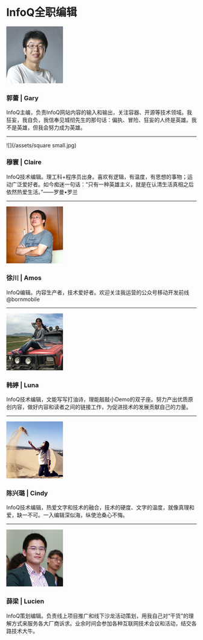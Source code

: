 # InfoQ全职编辑

![](/assets/1CVtBOwdC0ZRTCYH0kxjmQG5PztcgWU9.jpg)

### **郭蕾 \| Gary**

InfoQ主编，负责InfoQ网站内容的输入和输出，关注容器、开源等技术领域。我狂妄，我自负，我信奉见城彻先生的那句话：偏执、冒险、狂妄的人终是英雄。我不是英雄，但我会努力成为英雄。

---

![](/assets/square small.jpg)

### 穆寰 \| Claire

InfoQ技术编辑。理工科+程序员出身。喜欢有逻辑，有温度，有思想的事物；运动广泛爱好者。如今痴迷一句话：“只有一种英雄主义，就是在认清生活真相之后依然热爱生活。”——罗曼•罗兰

---

![](/assets/amos.jpg)

### 徐川 \| Amos

InfoQ编辑。内容生产者，技术爱好者。欢迎关注我运营的公众号移动开发前线@bornmobile 

---

![](/assets/IMG_2691.JPG)

### 韩婷 \| Luna

InfoQ技术编辑，文能写写打油诗，理能敲敲小Demo的双子座。努力产出优质原创内容，做好内容和读者之间的链接工作，为促进技术的发展贡献自己的力量。

---

![](/assets/p2290575266.jpg)

### 陈兴璐 \| Cindy

InfoQ技术编辑，热爱文字和技术的融合，技术的硬度、文字的温度，就像真理和爱，缺一不可。一入编辑深似海，纵使沧桑心不悔。

---

![](/assets/MG7497.JPG)

### 薛梁 \| Lucien

InfoQ策划编辑。负责线上项目推广和线下沙龙活动策划，用我自己对“干货”的理解方式来服务各大厂商诉求。业余时间会参加各种互联网技术会议和活动，结交各路技术大牛。

